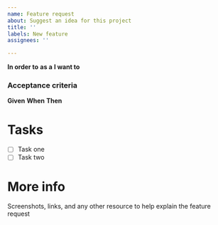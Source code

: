 ```yaml
---
name: Feature request
about: Suggest an idea for this project
title: ''
labels: New feature
assignees: ''

---
```


**In order to**
**as a** 
**I want to**

### **Acceptance criteria**
**Given** 
**When**
**Then**

# Tasks
- [ ] Task one
- [ ] Task two

# More info

Screenshots, links, and any other resource to help explain the feature request
